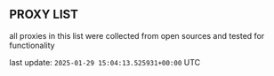 ## PROXY LIST

all proxies in this list were collected from open sources and tested for functionality

last update: `2025-01-29 15:04:13.525931+00:00` UTC